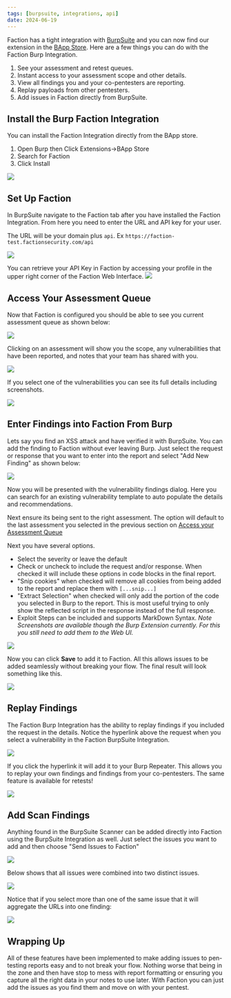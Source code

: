 ```yaml
---
tags: [burpsuite, integrations, api]
date: 2024-06-19
---
```


Faction has a tight integration with [BurpSuite](https://portswigger.net/burp) and you can now find our extension in the [BApp Store](https://portswigger.net/bappstore/f4048e6291214e99a92ca555abee0f74). Here are a few things you can do with the Faction Burp Integration.
1. See your assessment and retest queues.
2. Instant access to your assessment scope and other details.
3. View all findings you and your co-pentesters are reporting.
4. Replay payloads from other pentesters.
5. Add issues in Faction directly from BurpSuite. 

## Install the Burp Faction Integration
You can install the Faction Integration directly from the BApp store. 
1. Open Burp then Click Extensions->BApp Store
3. Search for Faction
4. Click Install

![](/files/Pasted%20image%2020240619150257.png)

## Set Up Faction
In BurpSuite navigate to the Faction tab after you have installed the Faction Integration. From here you need to enter the URL and API key for your user. 

The URL will be your domain plus `api`. Ex `https://faction-test.factionsecurity.com/api`

![](/files/Pasted%20image%2020240619150830.png)

You can retrieve your API Key in Faction by accessing your profile in the upper right corner of the Faction Web Interface. 
![](/files/Pasted%20image%2020240619151123.png)

## Access Your Assessment Queue
Now that Faction is configured you should be able to see you current assessment queue as shown below:

![](/files/Pasted%20image%2020240619151342.png)

Clicking on an assessment will show you the scope, any vulnerabilities that have been reported, and notes that your team has shared with you. 

![](/files/Pasted%20image%2020240619151525.png)

If you select one of the vulnerabilities you can see its full details including screenshots.

![](/files/Pasted%20image%2020240619151631.png)

## Enter Findings into Faction From Burp

Lets say you find an XSS attack and have verified it with BurpSuite. You can add the finding to Faction without ever leaving Burp. Just select the request or response that you want to enter into the report and select "Add New Finding" as shown below:

![](/files/Pasted%20image%2020240619152503.png)

Now you will be presented with the vulnerability findings dialog. Here you can search for an existing vulnerability template to auto populate the details and recommendations. 

Next ensure its being sent to the right assessment. The option will default to the last assessment you selected in the previous section on [Access your Assessment Queue](#access-your-assessment-queue)

Next you have several options. 

- Select the severity or leave the default
- Check or uncheck to include the request and/or response. When checked it will include these options in code blocks in the final report.
- "Snip cookies" when checked will remove all cookies from being added to the report and replace them with `[...snip...]`
- "Extract Selection" when checked will only add the portion of the code you selected in Burp to the report. This is most useful trying to only show the reflected script in the response instead of the full response. 
- Exploit Steps can be included and supports MarkDown Syntax. *Note Screenshots are available though the Burp Extension currently. For this you still need to add them to the Web UI.* 

![](/files/Pasted%20image%2020240619152829.png)

Now you can click **Save** to add it to Faction. All this allows issues to be added seamlessly without breaking your flow. The final result will look something like this.

![](/files/Pasted%20image%2020240619153743.png)


## Replay Findings
The Faction Burp Integration has the ability to replay findings if you included the request in the details. Notice the hyperlink above the request when you select a vulnerability in the Faction BurpSuite Integration. 

![](/files/Pasted%20image%2020240619151840.png)

If you click the hyperlink it will add it to your Burp Repeater. This allows you to replay your own findings and findings from your co-pentesters. The same feature is available for retests!

![](/files/Pasted%20image%2020240619151923.png)

## Add Scan Findings
Anything found in the BurpSuite Scanner can be added directly into Faction using the BurpSuite Integration as well. Just select the issues you want to add and then choose "Send Issues to Faction"

![](/files/Pasted%20image%2020240619154354.png)

Below shows that all issues were combined into two distinct issues.

![](/files/Pasted%20image%2020240619154637.png)

Notice that if you select more than one of the same issue that it will aggregate the URLs into one finding:

![](/files/Pasted%20image%2020240619154521.png)


## Wrapping Up

All of these features have been implemented to make adding issues to pen-testing reports easy and to not break your flow. Nothing worse that being in the zone and then have stop to mess with report formatting or ensuring you capture all the right data in your notes to use later. With Faction you can just add the issues as you find them and move on with your pentest. 



